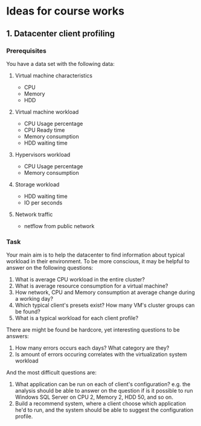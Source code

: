 # Ideas for course works

## 1. Datacenter client profiling
### Prerequisites
You have a data set with the following data:

1. Virtual machine characteristics
    - CPU
    - Memory
    - HDD
    
2. Virtual machine workload
    - CPU Usage percentage
    - CPU Ready time
    - Memory consumption
    - HDD waiting time

3. Hypervisors workload
    - CPU Usage percentage
    - Memory consumption

4. Storage workload
    - HDD waiting time
    - IO per seconds
    
5. Network traffic
    - netflow from public network
    
### Task
Your main aim is to help the datacenter to find information about typical workload in their environment. To be more conscious, it may be helpful to answer on the following questions:

1. What is average CPU workload in the entire cluster?
2. What is average resource consumption for a virtual machine?
3. How network, CPU and Memory consumption  at average change during a working day?
4. Which typical client's presets exist? How many VM's cluster groups can be found?
5. What is a typical workload for each client profile?


There are might be found be hardcore, yet interesting questions to be answers:

1. How many errors occurs each days? What category are they?
2. Is amount of errors occuring correlates with the virtualization system  workload

And the most difficult questions are:

1. What application can be run on each of client's configuration? e.g. the analysis should be able to answer on the question if is it possible to run Windows SQL Server on CPU 2, Memory 2, HDD 50, and so on.
2. Build a recommend system, where a client choose which application he'd to run, and the system should be able to suggest the configuration profile.
    